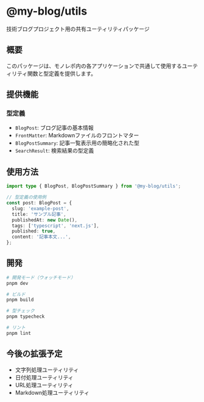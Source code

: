 # @my-blog/utils

技術ブログプロジェクト用の共有ユーティリティパッケージ

## 概要

このパッケージは、モノレポ内の各アプリケーションで共通して使用するユーティリティ関数と型定義を提供します。

## 提供機能

### 型定義

- `BlogPost`: ブログ記事の基本情報
- `FrontMatter`: Markdownファイルのフロントマター
- `BlogPostSummary`: 記事一覧表示用の簡略化された型
- `SearchResult`: 検索結果の型定義

## 使用方法

```typescript
import type { BlogPost, BlogPostSummary } from '@my-blog/utils';

// 型定義の使用例
const post: BlogPost = {
  slug: 'example-post',
  title: 'サンプル記事',
  publishedAt: new Date(),
  tags: ['typescript', 'next.js'],
  published: true,
  content: '記事本文...',
};
```

## 開発

```bash
# 開発モード（ウォッチモード）
pnpm dev

# ビルド
pnpm build

# 型チェック
pnpm typecheck

# リント
pnpm lint
```

## 今後の拡張予定

- 文字列処理ユーティリティ
- 日付処理ユーティリティ
- URL処理ユーティリティ
- Markdown処理ユーティリティ
